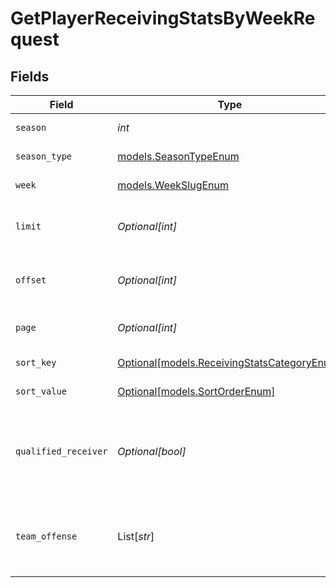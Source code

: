 # GetPlayerReceivingStatsByWeekRequest


## Fields

| Field                                                                                  | Type                                                                                   | Required                                                                               | Description                                                                            | Example                                                                                |
| -------------------------------------------------------------------------------------- | -------------------------------------------------------------------------------------- | -------------------------------------------------------------------------------------- | -------------------------------------------------------------------------------------- | -------------------------------------------------------------------------------------- |
| `season`                                                                               | *int*                                                                                  | :heavy_check_mark:                                                                     | Season year                                                                            | 2025                                                                                   |
| `season_type`                                                                          | [models.SeasonTypeEnum](../models/seasontypeenum.md)                                   | :heavy_check_mark:                                                                     | Type of season                                                                         | REG                                                                                    |
| `week`                                                                                 | [models.WeekSlugEnum](../models/weekslugenum.md)                                       | :heavy_check_mark:                                                                     | Week identifier                                                                        |                                                                                        |
| `limit`                                                                                | *Optional[int]*                                                                        | :heavy_minus_sign:                                                                     | Maximum number of players to return                                                    | 50                                                                                     |
| `offset`                                                                               | *Optional[int]*                                                                        | :heavy_minus_sign:                                                                     | Number of records to skip for pagination                                               | 0                                                                                      |
| `page`                                                                                 | *Optional[int]*                                                                        | :heavy_minus_sign:                                                                     | Page number for pagination                                                             | 1                                                                                      |
| `sort_key`                                                                             | [Optional[models.ReceivingStatsCategoryEnum]](../models/receivingstatscategoryenum.md) | :heavy_minus_sign:                                                                     | Field to sort by                                                                       |                                                                                        |
| `sort_value`                                                                           | [Optional[models.SortOrderEnum]](../models/sortorderenum.md)                           | :heavy_minus_sign:                                                                     | Sort direction                                                                         | DESC                                                                                   |
| `qualified_receiver`                                                                   | *Optional[bool]*                                                                       | :heavy_minus_sign:                                                                     | Filter to only qualified receivers (minimum target threshold)                          | false                                                                                  |
| `team_offense`                                                                         | List[*str*]                                                                            | :heavy_minus_sign:                                                                     | Filter by specific team IDs (supports multiple teams)                                  | [<br/>"3900",<br/>"3200"<br/>]                                                         |